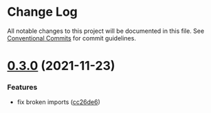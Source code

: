 # Change Log

All notable changes to this project will be documented in this file.
See [Conventional Commits](https://conventionalcommits.org) for commit guidelines.

# [0.3.0](https://github.com/snorrees/sanity-iframe-preview/compare/@snorreeb/sanity-typesafe-schemas@0.2.0...@snorreeb/sanity-typesafe-schemas@0.3.0) (2021-11-23)


### Features

* fix broken imports ([cc26de6](https://github.com/snorrees/sanity-iframe-preview/commit/cc26de672e7fea845bdbddd8a86eaa8afa6a3a4b))
